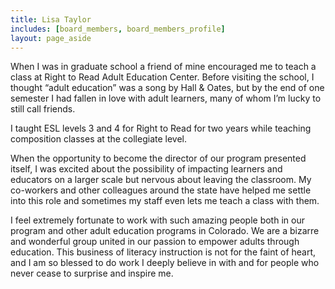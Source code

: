 ```yaml
---
title: Lisa Taylor
includes: [board_members, board_members_profile]
layout: page_aside
---
```

When I was in graduate school a friend of mine encouraged me to teach a class at Right to Read Adult Education Center. Before visiting the school, I thought “adult education” was a song by Hall & Oates, but by the end of one semester I had fallen in love with adult learners, many of whom I’m lucky to still call friends.

I taught ESL levels 3 and 4 for Right to Read for two years while teaching composition classes at the collegiate level.

When the opportunity to become the director of our program presented itself, I was excited about the possibility of impacting learners and educators on a larger scale but nervous about leaving the classroom. My co-workers and other colleagues around the state have helped me settle into this role and sometimes my staff even lets me teach a class with them.

I feel extremely fortunate to work with such amazing people both in our program and other adult education programs in Colorado. We are a bizarre and wonderful group united in our passion to empower adults through education. This business of literacy instruction is not for the faint of heart, and I am so blessed to do work I deeply believe in with and for people who never cease to surprise and inspire me. 
